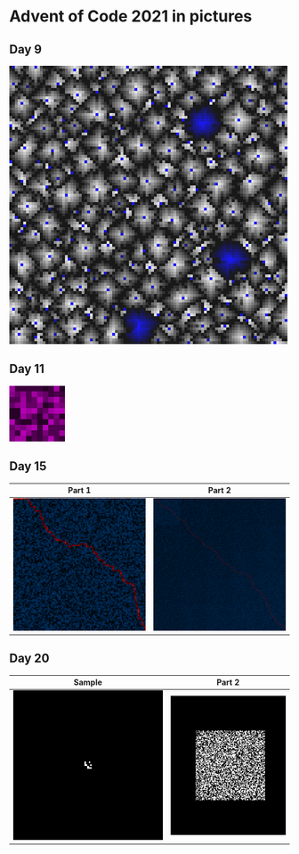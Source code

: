 # Advent of Code 2021 in pictures

## Day 9

![Day 9](pictures/pic09.png)

## Day 11

![Day 11](pictures/anim11.gif)

## Day 15

| Part 1 | Part 2 |
| ---    | ---    |
| ![Day 15.1](pictures/pic15_1.png) | ![Day 15.2](pictures/pic15_2.png) |

## Day 20

| Sample | Part 2 |
| ---    | ---    |
| ![Day 20.0](pictures/anim20_sample.gif) | ![Day 20.2](pictures/anim20.gif) |
